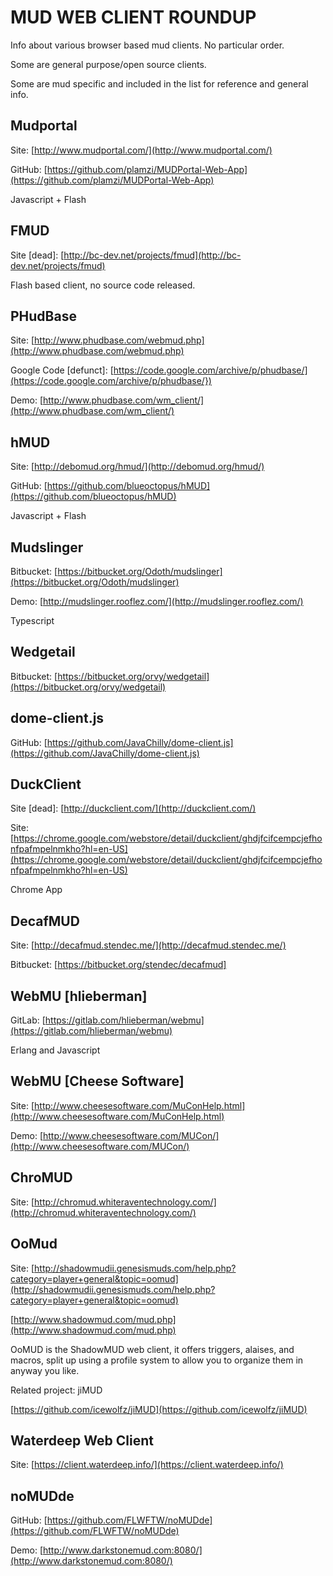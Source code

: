 # MUD WEB CLIENT ROUNDUP #

Info about various browser based mud clients. No particular order. 

Some are general purpose/open source clients.

Some are mud specific and included in the list for reference and general info.

## Mudportal ##
Site: [http://www.mudportal.com/](http://www.mudportal.com/)

GitHub: [https://github.com/plamzi/MUDPortal-Web-App](https://github.com/plamzi/MUDPortal-Web-App)

Javascript + Flash

## FMUD ##
Site [dead]: [http://bc-dev.net/projects/fmud](http://bc-dev.net/projects/fmud)

Flash based client, no source code released.

## PHudBase ##
Site: [http://www.phudbase.com/webmud.php](http://www.phudbase.com/webmud.php)

Google Code [defunct]: [https://code.google.com/archive/p/phudbase/](https://code.google.com/archive/p/phudbase/})

Demo:
[http://www.phudbase.com/wm_client/](http://www.phudbase.com/wm_client/)


## hMUD ##
Site: 
[http://debomud.org/hmud/](http://debomud.org/hmud/)

GitHub: [https://github.com/blueoctopus/hMUD](https://github.com/blueoctopus/hMUD)

Javascript + Flash

## Mudslinger ##
Bitbucket: [https://bitbucket.org/Odoth/mudslinger](https://bitbucket.org/Odoth/mudslinger)

Demo: [http://mudslinger.rooflez.com/](http://mudslinger.rooflez.com/)

Typescript

## Wedgetail ##
Bitbucket: [https://bitbucket.org/orvy/wedgetail](https://bitbucket.org/orvy/wedgetail)

## dome-client.js ##
GitHub: [https://github.com/JavaChilly/dome-client.js](https://github.com/JavaChilly/dome-client.js)

## DuckClient ##
Site [dead]: [http://duckclient.com/](http://duckclient.com/)

Site: [https://chrome.google.com/webstore/detail/duckclient/ghdjfcifcempcjefhonfpafmpelnmkho?hl=en-US](https://chrome.google.com/webstore/detail/duckclient/ghdjfcifcempcjefhonfpafmpelnmkho?hl=en-US)

Chrome App

## DecafMUD ##
Site: [http://decafmud.stendec.me/](http://decafmud.stendec.me/)

Bitbucket: [https://bitbucket.org/stendec/decafmud]

## WebMU [hlieberman] ##
GitLab: [https://gitlab.com/hlieberman/webmu](https://gitlab.com/hlieberman/webmu)

Erlang and Javascript

## WebMU [Cheese Software]
Site: [http://www.cheesesoftware.com/MuConHelp.html](http://www.cheesesoftware.com/MuConHelp.html)

Demo: [http://www.cheesesoftware.com/MUCon/](http://www.cheesesoftware.com/MUCon/)

## ChroMUD ##
Site: [http://chromud.whiteraventechnology.com/](http://chromud.whiteraventechnology.com/)

## OoMud ##
Site: [http://shadowmudii.genesismuds.com/help.php?category=player+general&topic=oomud](http://shadowmudii.genesismuds.com/help.php?category=player+general&topic=oomud)

[http://www.shadowmud.com/mud.php](http://www.shadowmud.com/mud.php)

OoMUD is the ShadowMUD web client, it offers triggers, alaises, and macros, 
split up using a profile system to allow you to organize them in anyway you like.

Related project: jiMUD

[https://github.com/icewolfz/jiMUD](https://github.com/icewolfz/jiMUD)

## Waterdeep Web Client ##
Site: [https://client.waterdeep.info/](https://client.waterdeep.info/)

## noMUDde ##
GitHub: [https://github.com/FLWFTW/noMUDde](https://github.com/FLWFTW/noMUDde)

Demo: [http://www.darkstonemud.com:8080/](http://www.darkstonemud.com:8080/)